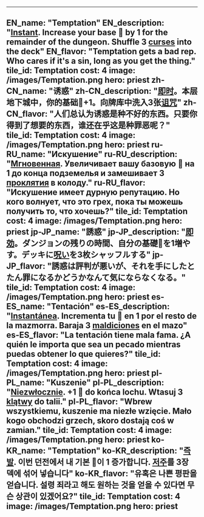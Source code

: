 ---

EN_name: "Temptation"
EN_description: "<u><u>Instant</u></u>. Increase your base 🔸 by 1 for the remainder of the dungeon. Shuffle 3 <u>curses</u> into the deck"
EN_flavor: "Temptation gets a bad rep. Who cares if it's a sin, long as you get the thing."
tile_id: Temptation
cost: 4
image: /images/Temptation.png
hero: priest
zh-CN_name: "诱惑"
zh-CN_description: "<u><u>即时</u></u>。本层地下城中，你的基础🔸+1。向牌库中洗入3张<u>诅咒</u>"
zh-CN_flavor: "人们总认为诱惑是种不好的东西。只要你得到了想要的东西，谁还在乎这是种罪恶呢？"
tile_id: Temptation
cost: 4
image: /images/Temptation.png
hero: priest
ru-RU_name: "Искушение"
ru-RU_description: "<u><u>Мгновенная</u></u>. Увеличивает вашу базовую 🔸 на 1 до конца подземелья и замешивает 3 <u>проклятия</u> в колоду."
ru-RU_flavor: "Искушение имеет дурную репутацию. Но кого волнует, что это грех, пока ты можешь получить то, что хочешь?"
tile_id: Temptation
cost: 4
image: /images/Temptation.png
hero: priest
jp-JP_name: "誘惑"
jp-JP_description: "<u><u>即効</u></u>。ダンジョンの残りの時間、自分の基礎🔸を1増やす。デッキに<u>呪い</u>を3枚シャッフルする"
jp-JP_flavor: "誘惑は評判が悪いが、それを手にしたとたん罪になるかどうかなんて気にならなくなる。"
tile_id: Temptation
cost: 4
image: /images/Temptation.png
hero: priest
es-ES_name: "Tentación"
es-ES_description: "<u><u>Instantánea</u></u>. Incrementa tu 🔸 en 1 por el resto de la mazmorra. Baraja 3 <u>maldiciones</u> en el mazo"
es-ES_flavor: "La tentación tiene mala fama. ¿A quién le importa que sea un pecado mientras puedas obtener lo que quieres?"
tile_id: Temptation
cost: 4
image: /images/Temptation.png
hero: priest
pl-PL_name: "Kuszenie"
pl-PL_description: "<u><u>Niezwłocznie</u></u>. +1 🔸 do końca lochu. Wtasuj 3 <u>klątwy</u> do talii."
pl-PL_flavor: "Wbrew wszystkiemu, kuszenie ma niezłe wzięcie. Mało kogo obchodzi grzech, skoro dostają coś w zamian."
tile_id: Temptation
cost: 4
image: /images/Temptation.png
hero: priest
ko-KR_name: "Temptation"
ko-KR_description: "<u><u>즉발</u></u>. 이번 던전에서 내 기본 🔸이 1 증가합니다. <u>저주</u>를 3장 덱에 섞어 넣습니다"
ko-KR_flavor: "유혹은 나쁜 평판을 얻습니다. 설령 죄라고 해도 원하는 것을 얻을 수 있다면 무슨 상관이 있겠어요?"
tile_id: Temptation
cost: 4
image: /images/Temptation.png
hero: priest
---
